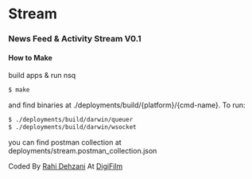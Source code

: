 # Stream
### News Feed & Activity Stream V0.1

#### How to Make
build apps & run nsq 
```sh
$ make
```

and find binaries at ./deployments/build/{platform}/{cmd-name}.
To run:
```sh
$ ./deployments/build/darwin/queuer
$ ./deployments/build/darwin/wsocket
```


you can find postman collection at deployments/stream.postman_collection.json

Coded By [Rahi Dehzani](mailto:r.dehzani@gmail.com) At [DigiFilm](http://digifilm.ir) 
